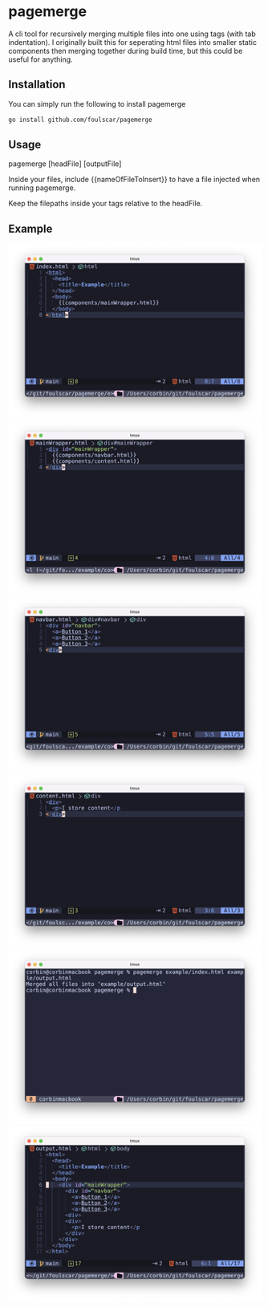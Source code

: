# pagemerge
A cli tool for recursively merging multiple files into one using tags (with tab indentation). I originally built this for seperating html files into smaller static components then merging together during build time, but this could be useful for anything.

## Installation
You can simply run the following to install pagemerge
```bash
go install github.com/foulscar/pagemerge
```

## Usage
pagemerge [headFile] [outputFile]

Inside your files, include {{nameOfFileToInsert}} to have a file injected when running pagemerge.

Keep the filepaths inside your tags relative to the headFile.

## Example
![index.html](images/index.png)
![mainWrapper.html](images/mainWrapper.png)
![navbar.html](images/navbar.png)
![content.html](images/content.png)
![pagemerge](images/command.png)
![output.html](images/output.png)
